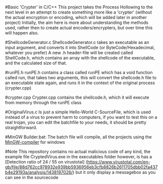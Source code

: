 #Basic 'Crypter' in C/C++
This project takes the Process Hollowing to the next level in an attempt to create something more like a 'crypter' (without the actual encryption or encoding, which will be added later in another project) Initially, the aim here is more about understanding the methods used, rather then to create actual encoders/encrypters, but over time this will happen also.

#ShellcodeGenerator.c
ShellcodeGenerator.c takes an executable as an input argument, and converts it into ShellCode (or ByteCode/Hexadecimal, whatever you prefer) A new .h header-file will be created called ShellCode.h, which contains an array with the shellcode of the executable, and the calculated size of that.

#runPE.h
runPE.h contains a class called runPE which has a void function called run, that takes two arguments, this will convert the shellcode.h file to an executable state again, and runs it in the context of the original process (crypter.cpp)

#crypter.cpp
Crypter.cpp contains the shellcode.h, which it will execute from memory through the runPE class

#OriginalVirus.c
Is just a simple Hello-World C-SourceFile, which is used instead of a virus to prevent harm to computers, if you want to test this on a real trojan, you can edit the batchfile to your needs, it should be pretty straightforward.

#MinGW Builder.bat: 
The batch file will compile, all the projects using the [MinGW-compiler](http://www.mingw.org/) for windows

#Note
This repository contains no actual malicious code of any kind, the example file CryptedVirus.exe in the executables folder however, is has a [Detection ratio of 24 / 55 on virustotal] (https://www.virustotal.com/en-gb/file/88d762cc978932e939bb5936956eb3cfb8826b2611705dbb02fa437b4e29193a/analysis/1438197026/) but it only display a messagebox as you can see in the sourcecode
